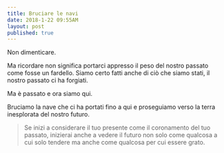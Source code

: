 ```yaml
---
title: Bruciare le navi
date: 2018-1-22 09:55AM
layout: post
published: true
---
```


Non dimenticare.

Ma ricordare non significa portarci appresso il peso del nostro passato come fosse un fardello.
Siamo certo fatti anche di ciò che siamo stati, il nostro passato ci ha forgiati.

Ma è passato e ora siamo qui.

Bruciamo la nave che ci ha portati fino a qui e proseguiamo verso la terra inesplorata del nostro futuro.

> Se inizi a considerare il tuo presente come il coronamento del tuo passato, inizierai anche a vedere il futuro non solo come qualcosa a cui solo tendere ma anche come qualcosa per cui essere grato.